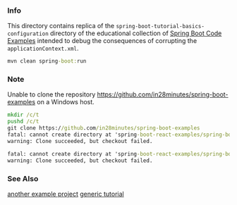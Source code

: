 ### Info


This directory contains  replica of the `spring-boot-tutorial-basics-configuration` directory of 
the educational collection of [Spring Boot Code Examples](https://github.com/in28minutes/spring-boot-examples)
intended to debug the consequences of corrupting the `applicationContext.xml`.

```cmd
mvn clean spring-boot:run
```
### Note

Unable to clone the repository https://github.com/in28minutes/spring-boot-examples on a Windows host.
 
```cmd
mkdir /c/t
pushd /c/t
git clone https://github.com/in28minutes/spring-boot-examples
fatal: cannot create directory at 'spring-boot-react-examples/spring-boot-react-basic-auth-login-logout/backend-spring-boot-react-basic-auth-login-logout/src/main/java/com/in28minutes/fullstack/springboot/fullstack': Filename too long
warning: Clone succeeded, but checkout failed.

fatal: cannot create directory at 'spring-boot-react-examples/spring-boot-react-basic-auth-login-logout/backend-spring-boot-react-basic-auth-login-logout/src/main/java/com/in28minutes/fullstack/springboot/fullstack/basic/authentication/springbootfullstackbasicauthloginlogout': Filename too long
warning: Clone succeeded, but checkout failed.
```

### See Also
 [another example project](https://github.com/gopal10/spring-xml-demo)
 [generic tutorial](https://www.baeldung.com/spring-dependency-injection)
